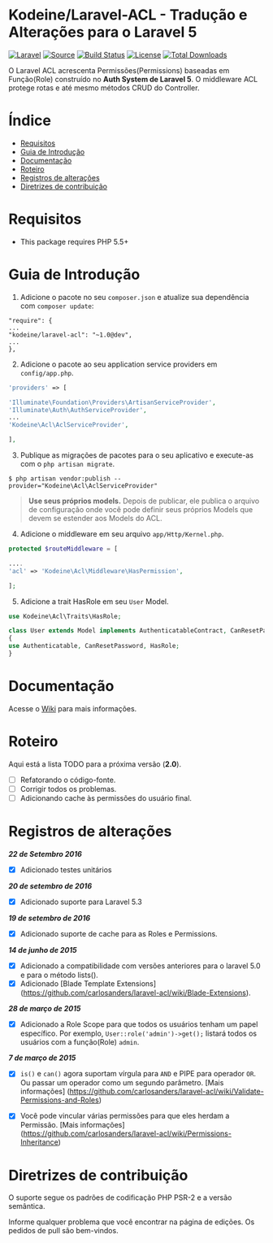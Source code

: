 
# Kodeine/Laravel-ACL - Tradução e Alterações para o Laravel 5

[![Laravel](https://img.shields.io/badge/Laravel-~5.0-orange.svg?style=flat-square)](http://laravel.com)
[![Source](http://img.shields.io/badge/source-kodeine/laravel--acl-blue.svg?style=flat-square)](https://github.com/kodeine/laravel-acl/)
[![Build Status](http://img.shields.io/travis/kodeine/laravel--acl/master.svg?style=flat-square)](https://travis-ci.org/kodeine/laravel-acl)
[![License](http://img.shields.io/badge/license-MIT-brightgreen.svg?style=flat-square)](https://tldrlegal.com/license/mit-license)
[![Total Downloads](http://img.shields.io/packagist/dt/kodeine/laravel-acl.svg?style=flat-square)](https://packagist.org/packages/kodeine/laravel-acl)

O Laravel ACL acrescenta Permissões(Permissions) baseadas em Função(Role) construído no **Auth System de Laravel 5**. O middleware ACL protege rotas e até mesmo métodos CRUD do Controller.


# Índice
* [Requisitos](#requirements)
* [Guia de Introdução](#getting-started)
* [Documentação](#documentation)
* [Roteiro](#roadmap)
* [Registros de alterações](#change-logs)
* [Diretrizes de contribuição](#contribution-guidelines)


# <a name="requirements"></a>Requisitos

* This package requires PHP 5.5+

# <a name="getting-started"></a>Guia de Introdução

1. Adicione o pacote no seu `composer.json` e atualize sua dependência com `composer update`:

```
"require": {
...
"kodeine/laravel-acl": "~1.0@dev",
...
},
```

2. Adicione o pacote ao seu application service providers em `config/app.php`.

```php
'providers' => [

'Illuminate\Foundation\Providers\ArtisanServiceProvider',
'Illuminate\Auth\AuthServiceProvider',
...
'Kodeine\Acl\AclServiceProvider',

],
```

3. Publique as migrações de pacotes para o seu aplicativo e execute-as com o `php artisan migrate`.

```
$ php artisan vendor:publish --provider="Kodeine\Acl\AclServiceProvider"
```

> **Use seus próprios models.**
> Depois de publicar, ele publica o arquivo de configuração onde você pode definir seus próprios Models que devem se estender aos Models do ACL.

4. Adicione o middleware em seu arquivo `app/Http/Kernel.php`.

```php
protected $routeMiddleware = [

....
'acl' => 'Kodeine\Acl\Middleware\HasPermission',

];
```

5. Adicione a trait HasRole em seu `User` Model.

```php
use Kodeine\Acl\Traits\HasRole;

class User extends Model implements AuthenticatableContract, CanResetPasswordContract
{
use Authenticatable, CanResetPassword, HasRole;
}
```

# <a name="documentation"></a>Documentação

Acesse o [Wiki](https://github.com/kodeine/laravel-acl/wiki) para mais informações.

# <a name="roadmap"></a>Roteiro

Aqui está a lista TODO para a próxima versão (**2.0**).

* [ ] Refatorando o código-fonte.
* [ ] Corrigir todos os problemas.
* [ ] Adicionando cache às permissões do usuário final.

# <a name="change-logs"></a>Registros de alterações

***22 de Setembro 2016***
* [x] Adicionado testes unitários

***20 de setembro de 2016***
* [X] Adicionado suporte para Laravel 5.3

***19 de setembro de 2016***
* [X] Adicionado suporte de cache para as Roles e Permissions.

***14 de junho de 2015***
* [X] Adicionado a compatibilidade com versões anteriores para o laravel 5.0 e para o método lists().
* [X] Adicionado [Blade Template Extensions] (https://github.com/carlosanders/laravel-acl/wiki/Blade-Extensions).

***28 de março de 2015***
* [X] Adicionado a Role Scope para que todos os usuários tenham um papel específico. Por exemplo, `User::role('admin')->get();` listará todos os usuários com a função(Role) `admin`.

***7 de março de 2015***
* [X] `is()` e `can()` agora suportam vírgula para `AND` e PIPE para operador `OR`. Ou passar um operador como um segundo parâmetro. [Mais informações] (https://github.com/carlosanders/laravel-acl/wiki/Validate-Permissions-and-Roles)
* [X] Você pode vincular várias permissões para que eles herdam a Permissão. [Mais informações] (https://github.com/carlosanders/laravel-acl/wiki/Permissions-Inheritance)


# <a name="contribution-guidelines"></a>Diretrizes de contribuição

O suporte segue os padrões de codificação PHP PSR-2 e a versão semântica.

Informe qualquer problema que você encontrar na página de edições.
Os pedidos de pull são bem-vindos.